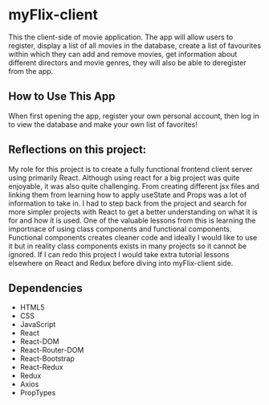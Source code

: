 # myFlix-client

This the client-side of movie application. The app will allow users to register, display a list of all movies in the database, create a list of favourites within which they can add and remove movies, get information about different directors and movie genres, they will also be able to deregister from the app.

## How to Use This App

When first opening the app, register your own personal account, then log in to view the database and make your own list of favorites!

## Reflections on this project:
My role for this project is to create a fully functional frontend client server using primarily React. Although using react for a big project was quite enjoyable, it was also quite challenging. From creating different jsx files and linking them from learning how to apply useState and Props was a lot of information to take in. I had to step back from the project and search for more simpler projects with React to get a better understanding on what it is for and how it is used. One of the valuable lessons from this is learning the importnace of using class components and functional components. Functional components creates cleaner code and ideally I would like to use it but in reality class components exists in many projects so it cannot be ignored. If I can redo this project I would take extra tutorial lessons elsewhere on React and Redux before diving into myFlix-client side. 

## Dependencies

- HTML5
- CSS
- JavaScript
- React
- React-DOM
- React-Router-DOM
- React-Bootstrap
- React-Redux
- Redux
- Axios
- PropTypes
